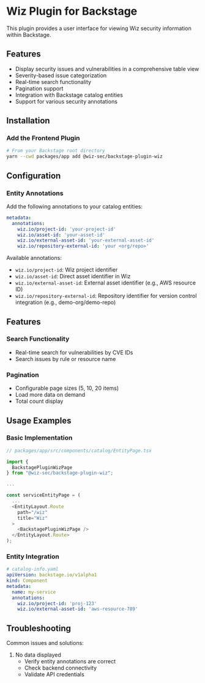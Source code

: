 # Wiz Plugin for Backstage

This plugin provides a user interface for viewing Wiz security information within Backstage.

## Features

- Display security issues and vulnerabilities in a comprehensive table view
- Severity-based issue categorization
- Real-time search functionality
- Pagination support
- Integration with Backstage catalog entities
- Support for various security annotations

## Installation

### Add the Frontend Plugin

```bash
# From your Backstage root directory
yarn --cwd packages/app add @wiz-sec/backstage-plugin-wiz
```

## Configuration

### Entity Annotations

Add the following annotations to your catalog entities:

```yaml
metadata:
  annotations:
    wiz.io/project-id: 'your-project-id'
    wiz.io/asset-id: 'your-asset-id'
    wiz.io/external-asset-id: 'your-external-asset-id'
    wiz.io/repository-external-id: 'your <org/repo>'
```

Available annotations:

- `wiz.io/project-id`: Wiz project identifier
- `wiz.io/asset-id`: Direct asset identifier in Wiz
- `wiz.io/external-asset-id`: External asset identifier (e.g., AWS resource ID)
- `wiz.io/repository-external-id`: Repository identifier for version control integration (e.g., demo-org/demo-repo)

## Features

### Search Functionality

- Real-time search for vulnerabilities by CVE IDs
- Search issues by rule or resource name

### Pagination

- Configurable page sizes (5, 10, 20 items)
- Load more data on demand
- Total count display

## Usage Examples

### Basic Implementation

```typescript
// packages/app/src/components/catalog/EntityPage.tsx

import {
  BackstagePluginWizPage
} from "@wiz-sec/backstage-plugin-wiz";

...

const serviceEntityPage = (
  ...
  <EntityLayout.Route
    path="/wiz"
    title="Wiz"
  >
    <BackstagePluginWizPage />
  </EntityLayout.Route>
);
```

### Entity Integration

```yaml
# catalog-info.yaml
apiVersion: backstage.io/v1alpha1
kind: Component
metadata:
  name: my-service
  annotations:
    wiz.io/project-id: 'proj-123'
    wiz.io/external-asset-id: 'aws-resource-789'
```

## Troubleshooting

Common issues and solutions:

1. No data displayed
   - Verify entity annotations are correct
   - Check backend connectivity
   - Validate API credentials
